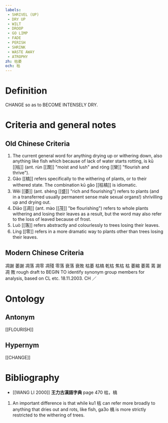 ```yaml
---
labels: 
 - SHRIVEL (UP)
 - DRY UP
 - WILT
 - DROOP
 - GO LIMP
 - FADE
 - PERISH
 - SHRINK
 - WASTE AWAY
 - ATROPHY
zh: 枯萎
och: 枯
---
```


# Definition
CHANGE so as to BECOME INTENSELY DRY.
# Criteria and general notes
## Old Chinese Criteria
1. The current general word for anything drying up or withering down, also anything like fish which because of lack of water starts rotting, is kū [[枯]] (ant. rùn [[潤]] "moist and lush" and róng [[榮]] "flourish and thrive").
2. Gǎo [[槁]] refers specifically to the withering of plants, or to their withered state. The combination kū gǎo [[枯槁]] is idiomatic.
3. Wěi [[萎]] (ant. shèng [[盛]] "rich and flourishing") refers to plants (and in a transferred usually permanent sense male sexual organs!) shrivilling up and drying out.
4. Diāo [[凋]] (ant. mào [[茂]] "be flourishing") refers to whole plants withering and losing their leaves as a result, but the word may also refer to the loss of leaved because of frost.
5. Luò [[落]] refers abstractly and colourlessly to trees losing their leaves.
6. Líng [[零]] refers in a more dramatic way to plants other than trees losing their leaves.
## Modern Chinese Criteria
凋謝
萎謝
凋落
凋零
凋殘
零落
衰落
衰敗
枯萎
枯槁
乾枯
焦枯
枯
萎縮
萎蔫
蔫
謝
凋
敗
rough draft to BEGIN TO identify synonym group members for analysis, based on CL etc. 18.11.2003. CH ／
# Ontology

## Antonym
[[FLOURISH]]
## Hypernym
[[CHANGE]]
# Bibliography
- [[WANG LI 2000]]
**王力古漢語字典** page 470
枯，槁
1. An important difference is that while ku1 枯 can refer more broadly to anything that dries out and rots, like fish, ga3o 槁 is more strictly restricted to the withering of trees.